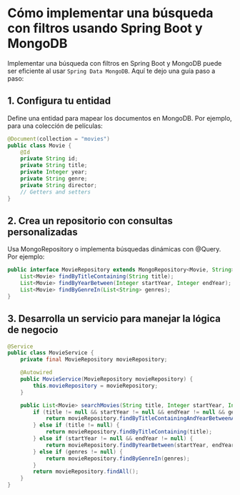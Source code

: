 # Cómo implementar una búsqueda con filtros usando Spring Boot y MongoDB

Implementar una búsqueda con filtros en Spring Boot y MongoDB puede ser eficiente al usar `Spring Data MongoDB`. Aquí te dejo una guía paso a paso:

## 1. Configura tu entidad
Define una entidad para mapear los documentos en MongoDB. Por ejemplo, para una colección de películas:

```java
@Document(collection = "movies")
public class Movie {
    @Id
    private String id;
    private String title;
    private Integer year;
    private String genre;
    private String director;
    // Getters and setters
}

```
## 2. Crea un repositorio con consultas personalizadas
Usa MongoRepository o implementa búsquedas dinámicas con @Query. Por ejemplo:

```java
public interface MovieRepository extends MongoRepository<Movie, String> {
    List<Movie> findByTitleContaining(String title);
    List<Movie> findByYearBetween(Integer startYear, Integer endYear);
    List<Movie> findByGenreIn(List<String> genres);
}

```

## 3. Desarrolla un servicio para manejar la lógica de negocio

```java
@Service
public class MovieService {
    private final MovieRepository movieRepository;

    @Autowired
    public MovieService(MovieRepository movieRepository) {
        this.movieRepository = movieRepository;
    }

    public List<Movie> searchMovies(String title, Integer startYear, Integer endYear, List<String> genres) {
        if (title != null && startYear != null && endYear != null && genres != null) {
            return movieRepository.findByTitleContainingAndYearBetweenAndGenreIn(title, startYear, endYear, genres);
        } else if (title != null) {
            return movieRepository.findByTitleContaining(title);
        } else if (startYear != null && endYear != null) {
            return movieRepository.findByYearBetween(startYear, endYear);
        } else if (genres != null) {
            return movieRepository.findByGenreIn(genres);
        }
        return movieRepository.findAll();
    }
}
```
